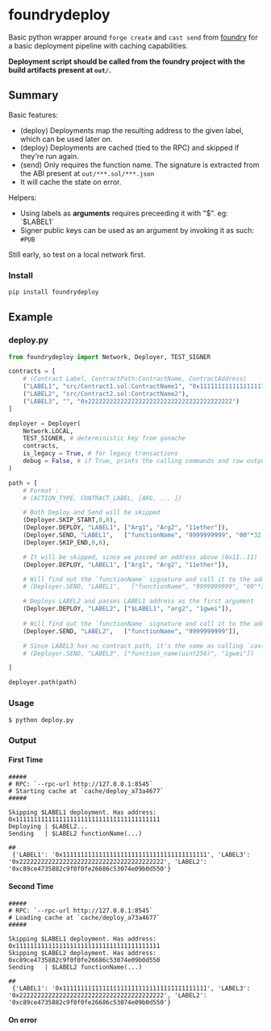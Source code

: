 # foundrydeploy

Basic python wrapper around `forge create` and `cast send` from [foundry](https://github.com/gakonst/foundry) for a basic deployment pipeline with caching capabilities.

**Deployment script should be called from the foundry project with the build artifacts present at `out/`.**

## Summary

Basic features:
* (deploy) Deployments map the resulting address to the given label, which can be used later on.
* (deploy) Deployments are cached (tied to the RPC) and skipped if they're run again. 
* (send) Only requires the function name. The signature is extracted from the ABI present at `out/***.sol/***.json`
* It will cache the state on error.

Helpers:
* Using labels as **arguments** requires preceeding it with "$". eg: `$LABEL1`
* Signer public keys can be used as an argument by invoking it as such: `#PUB`

Still early, so test on a local network first.

### Install

```bash
pip install foundrydeploy
```

## Example

### deploy.py
```python
from foundrydeploy import Network, Deployer, TEST_SIGNER

contracts = [
    # (Contract Label, ContractPath:ContractName, ContractAddress)
    ("LABEL1", "src/Contract1.sol:ContractName1", "0x1111111111111111111111111111111111111111"),
    ("LABEL2", "src/Contract2.sol:ContractName2"),
    ("LABEL3", "", "0x2222222222222222222222222222222222222222")
]

deployer = Deployer(
    Network.LOCAL,
    TEST_SIGNER, # deterministic key from ganache
    contracts,
    is_legacy = True, # for legacy transactions
    debug = False, # if True, prints the calling commands and raw output
)

path = [
    # Format :
    # (ACTION_TYPE, CONTRACT_LABEL, [ARG, ... ])

    # Both Deploy and Send will be skipped
    (Deployer.SKIP_START,0,0),
    (Deployer.DEPLOY, "LABEL1", ["Arg1", "Arg2", "11ether"]),
    (Deployer.SEND, "LABEL1",   ["functionName", "9999999999", "00"*32, "00"*32, "0"]),
    (Deployer.SKIP_END,0,0),

    # It will be skipped, since we passed an address above (0x11..11)
    (Deployer.DEPLOY, "LABEL1", ["Arg1", "Arg2", "11ether"]),

    # Will find out the `functionName` signature and call it to the address of LABEL1
    # (Deployer.SEND, "LABEL1",   ["functionName", "9999999999", "00"*32, "00"*32, "0"]),

    # Deploys LABEL2 and passes LABEL1 address as the first argument
    (Deployer.DEPLOY, "LABEL2", ["$LABEL1", "arg2", "1gwei"]),
    
    # Will find out the `functionName` signature and call it to the address of LABEL1
    (Deployer.SEND, "LABEL2",   ["functionName", "9999999999"]),

    # Since LABEL3 has no contract path, it's the same as calling `cast send 0x2222222222222222222222222222222222222222 1gwei` and passes LABEL1 address as the first argument
    # (Deployer.SEND, "LABEL3", ["function_name(uint256)", "1gwei"])

]

deployer.path(path)
```

### Usage

```bash
$ python deploy.py
```

### Output

#### First Time
```
#####
# RPC: `--rpc-url http://127.0.0.1:8545`
# Starting cache at `cache/deploy_a73a4677`
#####

Skipping $LABEL1 deployment. Has address: 0x1111111111111111111111111111111111111111
Deploying | $LABEL2...
Sending   | $LABEL2 functionName(...) 

##
 {'LABEL1': '0x1111111111111111111111111111111111111111', 'LABEL3': '0x2222222222222222222222222222222222222222', 'LABEL2': '0xc89ce4735882c9f0f0fe26686c53074e09b0d550'}
```

#### Second Time
```
#####
# RPC: `--rpc-url http://127.0.0.1:8545`
# Loading cache at `cache/deploy_a73a4677`
#####

Skipping $LABEL1 deployment. Has address: 0x1111111111111111111111111111111111111111
Skipping $LABEL2 deployment. Has address: 0xc89ce4735882c9f0f0fe26686c53074e09b0d550
Sending   | $LABEL2 functionName(...) 

##
 {'LABEL1': '0x1111111111111111111111111111111111111111', 'LABEL3': '0x2222222222222222222222222222222222222222', 'LABEL2': '0xc89ce4735882c9f0f0fe26686c53074e09b0d550'}
```

#### On error
